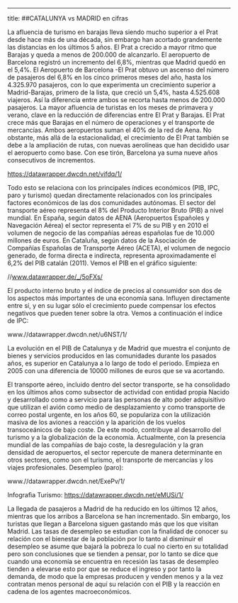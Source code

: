 ---
title: ##CATALUNYA vs MADRID en cifras

La afluencia de turismo en barajas lleva siendo mucho superior a el Prat desde hace más de una década, sin embargo han acortado grandemente las distancias en los últimos 5 años. El Prat a crecido a mayor ritmo que Barajas y queda a menos de 200.000 de alcanzarlo. El aeropuerto de Barcelona registró un incremento del 6,8%, mientras que Madrid quedó en el 5,4%. El Aeropuerto de Barcelona -El Prat obtuvo un ascenso del número de pasajeros del 6,8% en los cinco primeros meses del año, hasta los 4.325.970 pasajeros, con lo que experimenta un crecimiento superior a Madrid-Barajas, primero de la lista, que creció un 5,4%, hasta 4.525.608 viajeros. Así la diferencia entre ambos se recorta hasta menos de 200.000 pasajeros.
La mayor afluencia de turistas en los meses de primavera y verano, clave en la reducción de diferencias entre El Prat y Barajas. El Prat crece más que Barajas en el número de operaciones y el transporte de mercancías.
Ambos aeropuertos suman el 40% de la red de Aena. No obstante, más allá de la estacionalidad, el crecimiento de El Prat también se debe a la ampliación de rutas, con nuevas aerolíneas que han decidido usar el aeropuerto como base. Con ese tirón, Barcelona ya suma nueve años consecutivos de incrementos.

https://datawrapper.dwcdn.net/vifdq/1/ 

Todo esto se relaciona con los principales índices económicos (PIB, IPC, paro y turismo) quedan directamente relacionados con los principales factores económicos de las dos comunidades autónomas.
El sector del transporte aéreo representa el 8% del Producto Interior Bruto (PIB) a nivel mundial. En España, según datos de AENA (Aeropuertos Españoles y Navegación Aérea) el sector representa el 7% de su PIB y en 2010 el volumen de negocio de las compañías aéreas españolas fue de 10.000 millones de euros. En Cataluña, según datos de la Asociación de Compañías Españolas de Transporte Aéreo (ACETA), el volumen de negocio generado, de forma directa e indirecta, representa aproximadamente el 6,2% del PIB catalán (2011).
Vemos el PIB en el gráfico siguiente: 

//www.datawrapper.de/_/5oFXs/ 

El producto interno bruto y el índice de precios al consumidor son dos de los aspectos más importantes de una economía sana. Influyen directamente entre sí, y en su lugar sólo el crecimiento puede compensar los efectos negativos que pueden tener sobre la otra. Vemos a continuación el índice de IPC:

www.//datawrapper.dwcdn.net/u6NST/1/  


La evolución en el PIB de Catalunya y de Madrid que muestra el conjunto de bienes y servicios producidos en las comunidades durante los pasados años, es superior en Catalunya a lo largo de todo el periodo. Empieza en 2005 con una diferencia de 10000 millones de euros que se va acortando.

El transporte aéreo, incluido dentro del sector transporte, se ha consolidado en los últimos años como subsector de actividad con entidad propia Nacido y desarrollado como a servicio para las personas de alto poder adquisitivo que utilizan el avión como medio de desplazamiento y como transporte de correo postal urgente, en los años 60, se populariza con la utilización masiva de los aviones a reacción y la aparición de los vuelos transoceánicos de bajo coste. De este modo, contribuye al desarrollo del turismo y a la globalización de la economía. Actualmente, con la presencia mundial de las compañías de bajo coste, la desregulación y la gran densidad de aeropuertos, el sector repercute de manera determinante en otros sectores, como son el turismo, el transporte de mercancías y los viajes profesionales. 
Desempleo (paro):

www.//datawrapper.dwcdn.net/ExePv/1/      

Infografìa Turismo: https://datawrapper.dwcdn.net/eMUSi/1/ 

La llegada de pasajeros a Madrid de ha reducido en los últimos 12 años, mientras que los arribos a Barcelona se han incrementado. Sin embargo, los turistas que llegan a Barcelona siguen gastando más que los que visitan Madrid.
Las tasas de desempleo se estudian con la finalidad de conocer su relación con el bienestar de la población por lo tanto al disminuir el desempleo se asume que bajará la pobreza lo cual no cierto en su totalidad pero son conclusiones que se tienden a pensar, por lo tanto se dice que cuando una economía se encuentra en recesión las tasas de desempleo tienden a elevarse esto por que se reduce el ingreso y por tanto la demanda, de modo que la empresas producen y venden menos y a la vez contratan menos personal de aquí su relación con el PIB y la reacción en cadena de los agentes macroeconómicos.
